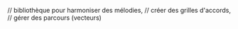 // bibliothèque pour harmoniser des mélodies,
// créer des grilles d'accords,
// gérer des parcours (vecteurs)

